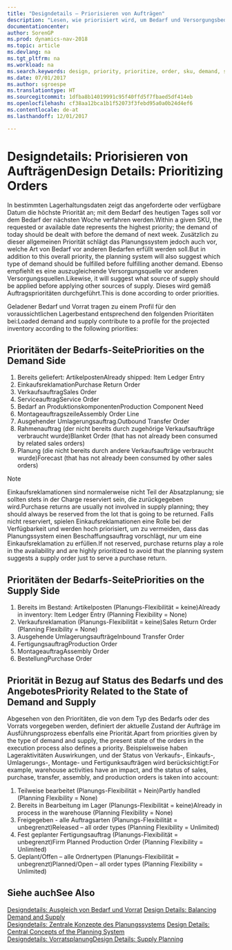 ```yaml
---
title: "Designdetails – Priorisieren von Aufträgen"
description: "Lesen, wie priorisiert wird, um Bedarf und Versorgungsbedarf zu erfüllen."
documentationcenter: 
author: SorenGP
ms.prod: dynamics-nav-2018
ms.topic: article
ms.devlang: na
ms.tgt_pltfrm: na
ms.workload: na
ms.search.keywords: design, priority, prioritize, order, sku, demand, supply
ms.date: 07/01/2017
ms.author: sgroespe
ms.translationtype: HT
ms.sourcegitcommit: 1dfba8b14019991c95f40ffd5f7fbaed5df414eb
ms.openlocfilehash: cf38aa12bca1b1f52073f3febd95a0a0b24d4ef6
ms.contentlocale: de-at
ms.lasthandoff: 12/01/2017

---
```

# <a name="design-details-prioritizing-orders"></a><span data-ttu-id="e4c77-103">Designdetails: Priorisieren von Aufträgen</span><span class="sxs-lookup"><span data-stu-id="e4c77-103">Design Details: Prioritizing Orders</span></span>
<span data-ttu-id="e4c77-104">In bestimmten Lagerhaltungsdaten zeigt das angeforderte oder verfügbare Datum die höchste Priorität an; mit dem Bedarf des heutigen Tages soll vor dem Bedarf der nächsten Woche verfahren werden.</span><span class="sxs-lookup"><span data-stu-id="e4c77-104">Within a given SKU, the requested or available date represents the highest priority; the demand of today should be dealt with before the demand of next week.</span></span> <span data-ttu-id="e4c77-105">Zusätzlich zu dieser allgemeinen Priorität schlägt das Planungssystem jedoch auch vor, welche Art von Bedarf vor anderen Bedarfen erfüllt werden soll.</span><span class="sxs-lookup"><span data-stu-id="e4c77-105">But in addition to this overall priority, the planning system will also suggest which type of demand should be fulfilled before fulfilling another demand.</span></span> <span data-ttu-id="e4c77-106">Ebenso empfiehlt es eine auszugleichende Versorgungsquelle vor anderen Versorgungsquellen.</span><span class="sxs-lookup"><span data-stu-id="e4c77-106">Likewise, it will suggest what source of supply should be applied before applying other sources of supply.</span></span> <span data-ttu-id="e4c77-107">Dieses wird gemäß Auftragsprioritäten durchgeführt.</span><span class="sxs-lookup"><span data-stu-id="e4c77-107">This is done according to order priorities.</span></span>  
  
<span data-ttu-id="e4c77-108">Geladener Bedarf und Vorrat tragen zu einem Profil für den voraussichtlichen Lagerbestand entsprechend den folgenden Prioritäten bei:</span><span class="sxs-lookup"><span data-stu-id="e4c77-108">Loaded demand and supply contribute to a profile for the projected inventory according to the following priorities:</span></span>  
  
## <a name="priorities-on-the-demand-side"></a><span data-ttu-id="e4c77-109">Prioritäten der Bedarfs-Seite</span><span class="sxs-lookup"><span data-stu-id="e4c77-109">Priorities on the Demand Side</span></span>  
1. <span data-ttu-id="e4c77-110">Bereits geliefert: Artikelposten</span><span class="sxs-lookup"><span data-stu-id="e4c77-110">Already shipped: Item Ledger Entry</span></span>  
2. <span data-ttu-id="e4c77-111">Einkaufsreklamation</span><span class="sxs-lookup"><span data-stu-id="e4c77-111">Purchase Return Order</span></span>  
3. <span data-ttu-id="e4c77-112">Verkaufsauftrag</span><span class="sxs-lookup"><span data-stu-id="e4c77-112">Sales Order</span></span>  
4. <span data-ttu-id="e4c77-113">Serviceauftrag</span><span class="sxs-lookup"><span data-stu-id="e4c77-113">Service Order</span></span>  
5. <span data-ttu-id="e4c77-114">Bedarf an Produktionskomponenten</span><span class="sxs-lookup"><span data-stu-id="e4c77-114">Production Component Need</span></span>  
6. <span data-ttu-id="e4c77-115">Montageauftragszeile</span><span class="sxs-lookup"><span data-stu-id="e4c77-115">Assembly Order Line</span></span>  
7. <span data-ttu-id="e4c77-116">Ausgehender Umlagerungsauftrag.</span><span class="sxs-lookup"><span data-stu-id="e4c77-116">Outbound Transfer Order</span></span>  
8. <span data-ttu-id="e4c77-117">Rahmenauftrag (der nicht bereits durch zugehörige Verkaufsaufträge verbraucht wurde)</span><span class="sxs-lookup"><span data-stu-id="e4c77-117">Blanket Order (that has not already been consumed by related sales orders)</span></span>  
9. <span data-ttu-id="e4c77-118">Planung (die nicht bereits durch andere Verkaufsaufträge verbraucht wurde)</span><span class="sxs-lookup"><span data-stu-id="e4c77-118">Forecast (that has not already been consumed by other sales orders)</span></span>  
  
> [!NOTE]  
>  <span data-ttu-id="e4c77-119">Einkaufsreklamationen sind normalerweise nicht Teil der Absatzplanung; sie sollten stets in der Charge reserviert sein, die zurückgegeben wird.</span><span class="sxs-lookup"><span data-stu-id="e4c77-119">Purchase returns are usually not involved in supply planning; they should always be reserved from the lot that is going to be returned.</span></span> <span data-ttu-id="e4c77-120">Falls nicht reserviert, spielen Einkaufsreklamationen eine Rolle bei der Verfügbarkeit und werden hoch priorisiert, um zu vermeiden, dass das Planungssystem einen Beschaffungsauftrag vorschlägt, nur um eine Einkaufsreklamation zu erfüllen.</span><span class="sxs-lookup"><span data-stu-id="e4c77-120">If not reserved, purchase returns play a role in the availability and are highly prioritized to avoid that the planning system suggests a supply order just to serve a purchase return.</span></span>  
  
## <a name="priorities-on-the-supply-side"></a><span data-ttu-id="e4c77-121">Prioritäten der Bedarfs-Seite</span><span class="sxs-lookup"><span data-stu-id="e4c77-121">Priorities on the Supply Side</span></span>  
1. <span data-ttu-id="e4c77-122">Bereits im Bestand: Artikelposten (Planungs-Flexibilität = keine)</span><span class="sxs-lookup"><span data-stu-id="e4c77-122">Already in inventory: Item Ledger Entry (Planning Flexibility = None)</span></span>  
2. <span data-ttu-id="e4c77-123">Verkaufsreklamation (Planungs-Flexibilität = keine)</span><span class="sxs-lookup"><span data-stu-id="e4c77-123">Sales Return Order (Planning Flexibility = None)</span></span>  
3. <span data-ttu-id="e4c77-124">Ausgehende Umlagerungsaufträge</span><span class="sxs-lookup"><span data-stu-id="e4c77-124">Inbound Transfer Order</span></span>  
4. <span data-ttu-id="e4c77-125">Fertigungsauftrag</span><span class="sxs-lookup"><span data-stu-id="e4c77-125">Production Order</span></span>  
5. <span data-ttu-id="e4c77-126">Montageauftrag</span><span class="sxs-lookup"><span data-stu-id="e4c77-126">Assembly Order</span></span>  
6. <span data-ttu-id="e4c77-127">Bestellung</span><span class="sxs-lookup"><span data-stu-id="e4c77-127">Purchase Order</span></span>  
  
## <a name="priority-related-to-the-state-of-demand-and-supply"></a><span data-ttu-id="e4c77-128">Priorität in Bezug auf Status des Bedarfs und des Angebotes</span><span class="sxs-lookup"><span data-stu-id="e4c77-128">Priority Related to the State of Demand and Supply</span></span>  
<span data-ttu-id="e4c77-129">Abgesehen von den Prioritäten, die von dem Typ des Bedarfs oder des Vorrats vorgegeben werden, definiert der aktuelle Zustand der Aufträge im Ausführungsprozess ebenfalls eine Priorität.</span><span class="sxs-lookup"><span data-stu-id="e4c77-129">Apart from priorities given by the type of demand and supply, the present state of the orders in the execution process also defines a priority.</span></span> <span data-ttu-id="e4c77-130">Beispielsweise haben Lageraktivitäten Auswirkungen, und der Status von Verkaufs-, Einkaufs-, Umlagerungs-, Montage- und Fertigunksaufträgen wird berücksichtigt:</span><span class="sxs-lookup"><span data-stu-id="e4c77-130">For example, warehouse activities have an impact, and the status of sales, purchase, transfer, assembly, and production orders is taken into account:</span></span>  
  
1. <span data-ttu-id="e4c77-131">Teilweise bearbeitet (Planungs-Flexibilität = Nein)</span><span class="sxs-lookup"><span data-stu-id="e4c77-131">Partly handled (Planning Flexibility = None)</span></span>  
2. <span data-ttu-id="e4c77-132">Bereits in Bearbeitung im Lager (Planungs-Flexibilität = keine)</span><span class="sxs-lookup"><span data-stu-id="e4c77-132">Already in process in the warehouse (Planning Flexibility = None)</span></span>  
3. <span data-ttu-id="e4c77-133">Freigegeben - alle Auftragsarten (Planungs-Flexibilität = unbegrenzt)</span><span class="sxs-lookup"><span data-stu-id="e4c77-133">Released – all order types (Planning Flexibility = Unlimited)</span></span>  
4. <span data-ttu-id="e4c77-134">Fest geplanter Fertigungsauftrag (Planungs-Flexibilität = unbegrenzt)</span><span class="sxs-lookup"><span data-stu-id="e4c77-134">Firm Planned Production Order (Planning Flexibility = Unlimited)</span></span>  
5. <span data-ttu-id="e4c77-135">Geplant/Offen – alle Ordnertypen (Planungs-Flexibilität = unbegrenzt)</span><span class="sxs-lookup"><span data-stu-id="e4c77-135">Planned/Open – all order types (Planning Flexibility = Unlimited)</span></span>  
  
## <a name="see-also"></a><span data-ttu-id="e4c77-136">Siehe auch</span><span class="sxs-lookup"><span data-stu-id="e4c77-136">See Also</span></span>  
<span data-ttu-id="e4c77-137">[Designdetails: Ausgleich von Bedarf und Vorrat](design-details-balancing-demand-and-supply.md) </span><span class="sxs-lookup"><span data-stu-id="e4c77-137">[Design Details: Balancing Demand and Supply](design-details-balancing-demand-and-supply.md) </span></span>  
<span data-ttu-id="e4c77-138">[Designdetails: Zentrale Konzepte des Planungssystems](design-details-central-concepts-of-the-planning-system.md) </span><span class="sxs-lookup"><span data-stu-id="e4c77-138">[Design Details: Central Concepts of the Planning System](design-details-central-concepts-of-the-planning-system.md) </span></span>  
[<span data-ttu-id="e4c77-139">Designdetails: Vorratsplanung</span><span class="sxs-lookup"><span data-stu-id="e4c77-139">Design Details: Supply Planning</span></span>](design-details-supply-planning.md)
